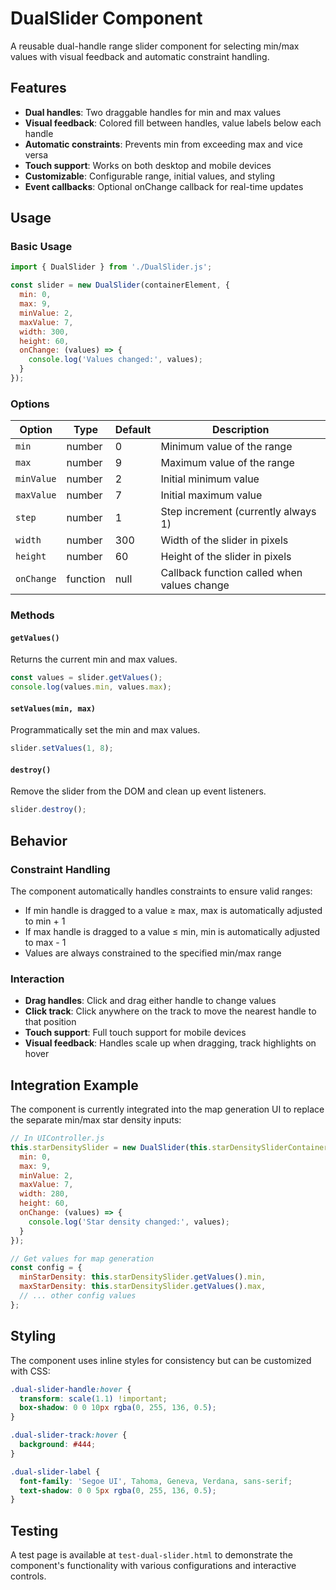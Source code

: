 # DualSlider Component

A reusable dual-handle range slider component for selecting min/max values with visual feedback and automatic constraint handling.

## Features

- **Dual handles**: Two draggable handles for min and max values
- **Visual feedback**: Colored fill between handles, value labels below each handle
- **Automatic constraints**: Prevents min from exceeding max and vice versa
- **Touch support**: Works on both desktop and mobile devices
- **Customizable**: Configurable range, initial values, and styling
- **Event callbacks**: Optional onChange callback for real-time updates

## Usage

### Basic Usage

```javascript
import { DualSlider } from './DualSlider.js';

const slider = new DualSlider(containerElement, {
  min: 0,
  max: 9,
  minValue: 2,
  maxValue: 7,
  width: 300,
  height: 60,
  onChange: (values) => {
    console.log('Values changed:', values);
  }
});
```

### Options

| Option | Type | Default | Description |
|--------|------|---------|-------------|
| `min` | number | 0 | Minimum value of the range |
| `max` | number | 9 | Maximum value of the range |
| `minValue` | number | 2 | Initial minimum value |
| `maxValue` | number | 7 | Initial maximum value |
| `step` | number | 1 | Step increment (currently always 1) |
| `width` | number | 300 | Width of the slider in pixels |
| `height` | number | 60 | Height of the slider in pixels |
| `onChange` | function | null | Callback function called when values change |

### Methods

#### `getValues()`
Returns the current min and max values.

```javascript
const values = slider.getValues();
console.log(values.min, values.max);
```

#### `setValues(min, max)`
Programmatically set the min and max values.

```javascript
slider.setValues(1, 8);
```

#### `destroy()`
Remove the slider from the DOM and clean up event listeners.

```javascript
slider.destroy();
```

## Behavior

### Constraint Handling

The component automatically handles constraints to ensure valid ranges:

- If min handle is dragged to a value ≥ max, max is automatically adjusted to min + 1
- If max handle is dragged to a value ≤ min, min is automatically adjusted to max - 1
- Values are always constrained to the specified min/max range

### Interaction

- **Drag handles**: Click and drag either handle to change values
- **Click track**: Click anywhere on the track to move the nearest handle to that position
- **Touch support**: Full touch support for mobile devices
- **Visual feedback**: Handles scale up when dragging, track highlights on hover

## Integration Example

The component is currently integrated into the map generation UI to replace the separate min/max star density inputs:

```javascript
// In UIController.js
this.starDensitySlider = new DualSlider(this.starDensitySliderContainer, {
  min: 0,
  max: 9,
  minValue: 2,
  maxValue: 7,
  width: 280,
  height: 60,
  onChange: (values) => {
    console.log('Star density changed:', values);
  }
});

// Get values for map generation
const config = {
  minStarDensity: this.starDensitySlider.getValues().min,
  maxStarDensity: this.starDensitySlider.getValues().max,
  // ... other config values
};
```

## Styling

The component uses inline styles for consistency but can be customized with CSS:

```css
.dual-slider-handle:hover {
  transform: scale(1.1) !important;
  box-shadow: 0 0 10px rgba(0, 255, 136, 0.5);
}

.dual-slider-track:hover {
  background: #444;
}

.dual-slider-label {
  font-family: 'Segoe UI', Tahoma, Geneva, Verdana, sans-serif;
  text-shadow: 0 0 5px rgba(0, 255, 136, 0.5);
}
```

## Testing

A test page is available at `test-dual-slider.html` to demonstrate the component's functionality with various configurations and interactive controls. 